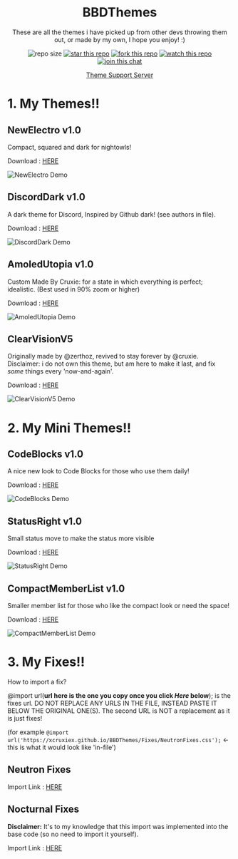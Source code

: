 <div align="center">

# BBDThemes

These are all the themes i have picked up from other devs throwing them out, or made by my own, I hope you enjoy! :)

![repo size](https://img.shields.io/github/repo-size/xcruxiex/BBDThemes?color=7289da&label=Repo%20Size)
[![star this repo](https://img.shields.io/github/stars/xcruxiex/BBDThemes?color=%237489d1&label=Stars)](https://github.com/xcruxiex/BBDThemes)
[![fork this repo](https://img.shields.io/github/forks/xcruxiex/BBDThemes?color=%237186ce&label=Forks)](https://github.com/xcruxiex/BBDThemes/fork)
[![watch this repo](https://img.shields.io/github/watchers/xcruxiex/BBDThemes?color=7488cd&label=Watchers)](https://github.com/xcruxiex/BBDThemes/watchers)
[![join this chat](https://img.shields.io/discord/727643522081226752?color=738ad6&label=Discord%20Server&logo=Discord)](http://discord/com/invite/Tzm2paq)

[Theme Support Server](https://discord.com/invite/Tzm2paq)

</div>

# 1. My Themes!!
## NewElectro v1.0
Compact, squared and dark for nightowls!

Download : [HERE](https://xcruxiex.github.io/BBDThemes/Themes/NewElectro/NewElectro.theme.css)

![NewElectro Demo](https://i.imgur.com/XJRGGrb.png)

## DiscordDark v1.0
A dark theme for Discord, Inspired by Github dark! (see authors in file).

Download : [HERE](https://xcruxiex.github.io/BBDThemes/Themes/DiscordDark/DiscordDark.theme.css)

![DiscordDark Demo](https://i.imgur.com/ADY4Xh9.png)


## AmoledUtopia v1.0
Custom Made By Cruxie: for a state in which everything is perfect; idealistic.
(Best used in 90% zoom or higher)

Download : [HERE](https://xcruxiex.github.io/BBDThemes/Themes/AmoledUtopia/AmoledUtopia.theme.css)

![AmoledUtopia Demo](https://i.imgur.com/bUwtCBU.png)


## ClearVisionV5
Originally made by @zerthoz, revived to stay forever by @cruxie. 
Disclaimer: i do not own this theme, but am here to make it last, and fix *some* things every 'now-and-again'. 

Download : [HERE](https://xcruxiex.github.io/BBDThemes/Themes/ClearVisionV5/themes/ClearVision_Ruby.theme.css)

![ClearVisionV5 Demo](https://raw.githubusercontent.com/xcruxiex/BBDThemes/master/Themes/ClearVisionV5/screenshots/Ruby.png)


# 2. My Mini Themes!!
## CodeBlocks v1.0
A nice new look to Code Blocks for those who use them daily!

Download : [HERE](https://xcruxiex.github.io/BBDThemes/MiniThemes/CodeBlocks.css)

![CodeBlocks Demo](https://i.imgur.com/rbmgHuJ.png)

## StatusRight v1.0
Small status move to make the status more visible

Download : [HERE](https://xcruxiex.github.io/BBDThemes/MiniThemes/StatusRight.css)

![StatusRight Demo](https://i.imgur.com/6ys8086.png)

## CompactMemberList v1.0
Smaller member list for those who like the compact look or need the space!

Download : [HERE](https://xcruxiex.github.io/BBDThemes/MiniThemes/CompactMemberList.css)

![CompactMemberList Demo](https://i.imgur.com/gnJ0mgf.png)


# 3. My Fixes!!

How to import a fix?

@import url(**url here is the one you copy once you click *Here* below**); is the fixes url. DO NOT REPLACE ANY URLS IN THE FILE, INSTEAD PASTE IT BELOW THE ORIGINAL ONE(S). The second URL is NOT a replacement as it is just fixes!

(for example `@import url('https://xcruxiex.github.io/BBDThemes/Fixes/NeutronFixes.css');` <- this is what it would look like 'in-file')

## Neutron Fixes

Import Link : [HERE](https://xcruxiex.github.io/BBDThemes/Fixes/NeutronFixes.css)

## Nocturnal Fixes

**Disclaimer:** It's to my knowledge that this import was implemented into the base code (so no need to import it yourself).

Import Link : [HERE](https://xcruxiex.github.io/BBDThemes/Fixes/NocturnalFixes.css)
